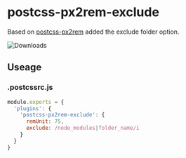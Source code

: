 # postcss-px2rem-exclude

Based on [postcss-px2rem](https://www.npmjs.com/package/postcss-px2rem) added the exclude folder option.

![Downloads][downloads-image]

[downloads-image]: https://img.shields.io/npm/dm/postcss-px2rem-exclude.svg?style=flat-square

## Useage

### .postcssrc.js
```javascript
module.exports = {
  'plugins': {
    'postcss-px2rem-exclude': {
      remUnit: 75,
      exclude: /node_modules|folder_name/i
    }
  }
}
```
